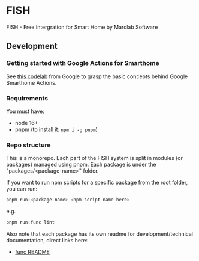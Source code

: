 # FISH

FISH - Free Intergration for Smart Home by Marclab Software

## Development

### Getting started with Google Actions for Smarthome

See [this codelab](https://developers.google.com/codelabs/smarthome-washer) from Google to grasp
the basic concepts behind Google Smarthome Actions.

### Requirements

You must have:

- node 16+
- pnpm (to install it: `npm i -g pnpm`)

### Repo structure

This is a monorepo. Each part of the FISH system is split in modules (or packages) managed using
pnpm. Each package is under the "packages/\<package-name\>" folder.

If you want to run npm scripts for a specific package from the root folder, you can run:

```bash
pnpm run:<package-name> <npm script name here>
```

e.g.

```bash
pnpm run:func lint
```

Also note that each package has its own readme for development/technical documentation, direct
links here:

- [func README](packages/func/README.md)
